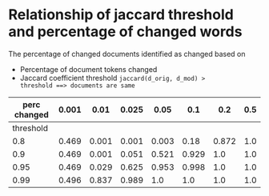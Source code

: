 # Relationship of jaccard threshold and percentage of changed words

The percentage of changed documents identified as changed based on 
* Percentage of document tokens changed
* Jaccard coefficient threshold <code>jaccard(d_orig, d_mod) > threshold ==> documents are same</code> 


| perc changed | 0.001 | 0.01  | 0.025 | 0.05  | 0.1   | 0.2   | 0.5 |
|-----------|-------|-------|-------|-------|-------|-------|-----|
| threshold |       |       |       |       |       |       |     |
| 0.8       | 0.469 | 0.001 | 0.001 | 0.003 | 0.18  | 0.872 | 1.0 |
| 0.9       | 0.469 | 0.001 | 0.051 | 0.521 | 0.929 | 1.0   | 1.0 |
| 0.95      | 0.469 | 0.029 | 0.625 | 0.953 | 0.998 | 1.0   | 1.0 |
| 0.99      | 0.496 | 0.837 | 0.989 | 1.0   | 1.0   | 1.0   | 1.0 |